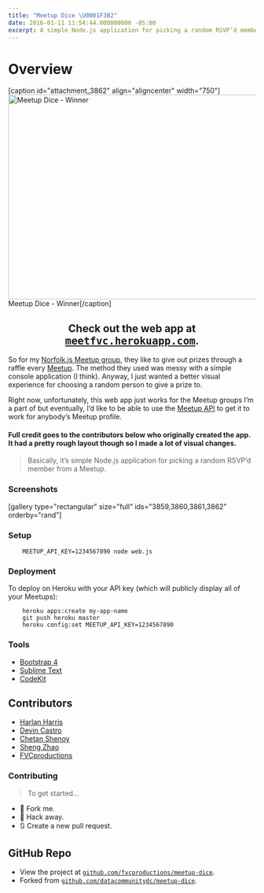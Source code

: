```yaml
---
title: "Meetup Dice \U0001F3B2"
date: 2016-01-11 11:54:44.000000000 -05:00
excerpt: A simple Node.js application for picking a random RSVP’d member from a Meetup.
---
```

<p><!--more--></p>
<h1 id="overview">Overview</h1>
<p>[caption id="attachment_3862" align="aligncenter" width="750"]<a href="https://fvcproductions.files.wordpress.com/2016/01/meetupdice-winner.png" rel="attachment wp-att-3862"><img class="size-full wp-image-3862" src="https://fvcproductions.files.wordpress.com/2016/01/meetupdice-winner.png" alt="Meetup Dice - Winner" width="750" height="416" /></a> Meetup Dice - Winner[/caption]</p>
<h2 id="check-out-the-web-app-at--a-href--http:--workwit.me--target--_blank---code-workwit.me--code---a-" style="text-align:center;">Check out the web app at <a href="http://meetfvc.herokuapp.com"><span style="font-family:monospace;">meetfvc.herokuapp.com</span></a>.</h2>
<p class="intro">So for my <a href="http://meetup.com/NorfolkJS" target="_blank">Norfolk.js Meetup group</a>, they like to give out prizes through a raffle every <a href="http://meetup.com" target="_blank">Meetup</a>. The method they used was messy with a simple console application (I think). Anyway, I just wanted a better visual experience for choosing a random person to give a prize to.</p>
<p>Right now, unfortunately, this web app just works for the Meetup groups I’m a part of but eventually, I’d like to be able to use the <a href="http://www.meetup.com/meetup_api/" target="_blank">Meetup API</a> to get it to work for anybody’s Meetup profile.</p>
<h4 id="full-credit-goes-to-the-contributors-below-who-originally-created-the-app.-it-had-a-pretty-rough-layout-though-so-i-made-a-lot-of-visual-changes.">Full credit goes to the contributors below who originally created the app. It had a pretty rough layout though so I made a lot of visual changes.</h4>
<blockquote><p>Basically, it’s simple Node.js application for picking a random RSVP’d member from a Meetup.</p></blockquote>
<h3 id="screenshots">Screenshots</h3>
<p>[gallery type="rectangular" size="full" ids="3859,3860,3861,3862" orderby="rand"]</p>
<h3 id="setup">Setup</h3>
<pre><code>    MEETUP_API_KEY=1234567890 node web.js</code></pre>
<h3 id="deployment">Deployment</h3>
<p>To deploy on Heroku with your API key (which will publicly display all of your Meetups):</p>
<pre><code class="bash">    heroku apps:create my-app-name
    git push heroku master
    heroku config:set MEETUP_API_KEY=1234567890</code></pre>
<h3 id="tools">Tools</h3>
<ul>
<li><a href="http://v4-alpha.getbootstrap.com/" target="_blank">Bootstrap 4</a></li>
<li><a href="https://github.com/fvcproductions/Sublime" target="_blank">Sublime Text</a></li>
<li><a href="https://incident57.com/codekit/" target="_blank">CodeKit</a></li>
</ul>
<h2 id="contributors">Contributors</h2>
<ul>
<li><a href="http://github.com/HarlanH" target="_blank">Harlan Harris</a></li>
<li><a href="http://github.com/ddcast" target="_blank">Devin Castro</a></li>
<li><a href="https://github.com/cshenoy" target="_blank">Chetan Shenoy</a></li>
<li><a href="https://github.com/itsheng" target="_blank">Sheng Zhao</a></li>
<li><a href="http://github.com/fvcproductions" target="_blank">FVCproductions</a></li>
</ul>
<h3 id="contributing">Contributing</h3>
<blockquote><p>To get started…</p></blockquote>
<ul>
<li>🍴 Fork me.</li>
<li>🔨 Hack away.</li>
<li>🔃 Create a new pull request.</li>
</ul>
<h2 id="github-repo">GitHub Repo</h2>
<ul>
<li>View the project at <a href="https://github.com/fvcproductions/meetup-dice" target="_blank"><code>github.com/fvcproductions/meetup-dice</code></a>.</li>
<li>Forked from <a href="https://github.com/datacommunitydc/meetup-dice" target="_blank"><code>github.com/datacommunitydc/meetup-dice</code></a>.</li>
</ul>

